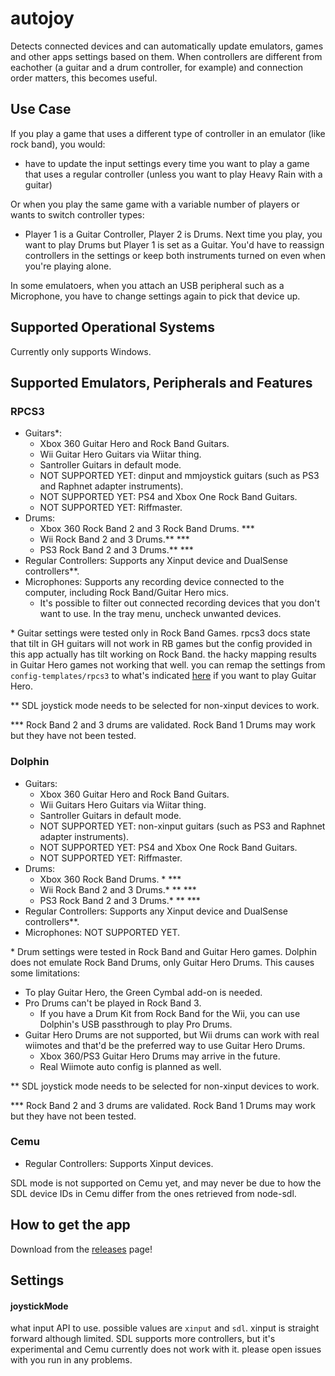 # autojoy

Detects connected devices and can automatically update emulators, games and other apps settings based on them.
When controllers are different from eachother (a guitar and a drum controller, for example) and connection order matters, this becomes useful.

## Use Case

If you play a game that uses a different type of controller in an emulator (like rock band), you would:

- have to update the input settings every time you want to play a game that uses a regular controller (unless you want to play Heavy Rain with a guitar)

Or when you play the same game with a variable number of players or wants to switch controller types:

- Player 1 is a Guitar Controller, Player 2 is Drums. Next time you play, you want to play Drums but Player 1 is set as a Guitar. You'd have to reassign controllers in the settings or keep both instruments turned on even when you're playing alone.

In some emulatoers, when you attach an USB peripheral such as a Microphone, you have to change settings again to pick that device up.

## Supported Operational Systems

Currently only supports Windows.

## Supported Emulators, Peripherals and Features

### RPCS3

- Guitars\*:
  - Xbox 360 Guitar Hero and Rock Band Guitars.
  - Wii Guitar Hero Guitars via Wiitar thing.
  - Santroller Guitars in default mode.
  - NOT SUPPORTED YET: dinput and mmjoystick guitars (such as PS3 and Raphnet adapter instruments).
  - NOT SUPPORTED YET: PS4 and Xbox One Rock Band Guitars.
  - NOT SUPPORTED YET: Riffmaster.
- Drums:
  - Xbox 360 Rock Band 2 and 3 Rock Band Drums. \*\*\*
  - Wii Rock Band 2 and 3 Drums.\*\* \*\*\*
  - PS3 Rock Band 2 and 3 Drums.\*\* \*\*\*
- Regular Controllers: Supports any Xinput device and DualSense controllers\*\*.
- Microphones: Supports any recording device connected to the computer, including Rock Band/Guitar Hero mics.
  - It's possible to filter out connected recording devices that you don't want to use. In the tray menu, uncheck unwanted devices.

\* Guitar settings were tested only in Rock Band Games. rpcs3 docs state that tilt in GH guitars will not work in RB games but the config provided in this app actually has tilt working on Rock Band. the hacky mapping results in Guitar Hero games not working that well. you can remap the settings from `config-templates/rpcs3` to what's indicated [here](https://wiki.rpcs3.net/index.php?title=Help:Peripherals_and_accessories) if you want to play Guitar Hero.

\*\* SDL joystick mode needs to be selected for non-xinput devices to work.

\*\*\* Rock Band 2 and 3 drums are validated. Rock Band 1 Drums may work but they have not been tested.

### Dolphin

- Guitars:
  - Xbox 360 Guitar Hero and Rock Band Guitars.
  - Wii Guitars Hero Guitars via Wiitar thing.
  - Santroller Guitars in default mode.
  - NOT SUPPORTED YET: non-xinput guitars (such as PS3 and Raphnet adapter instruments).
  - NOT SUPPORTED YET: PS4 and Xbox One Rock Band Guitars.
  - NOT SUPPORTED YET: Riffmaster.
- Drums:
  - Xbox 360 Rock Band Drums. \* \*\*\*
  - Wii Rock Band 2 and 3 Drums.\* \*\* \*\*\*
  - PS3 Rock Band 2 and 3 Drums.\* \*\* \*\*\*
- Regular Controllers: Supports any Xinput device and DualSense controllers\*\*.
- Microphones: NOT SUPPORTED YET.

\* Drum settings were tested in Rock Band and Guitar Hero games. Dolphin does not emulate Rock Band Drums, only Guitar Hero Drums. This causes some limitations:

- To play Guitar Hero, the Green Cymbal add-on is needed.
- Pro Drums can't be played in Rock Band 3.
  - If you have a Drum Kit from Rock Band for the Wii, you can use Dolphin's USB passthrough to play Pro Drums.
- Guitar Hero Drums are not supported, but Wii drums can work with real wiimotes and that'd be the preferred way to use Guitar Hero Drums.
  - Xbox 360/PS3 Guitar Hero Drums may arrive in the future.
  - Real Wiimote auto config is planned as well.

\*\* SDL joystick mode needs to be selected for non-xinput devices to work.

\*\*\* Rock Band 2 and 3 drums are validated. Rock Band 1 Drums may work but they have not been tested.

### Cemu

- Regular Controllers: Supports Xinput devices.

SDL mode is not supported on Cemu yet, and may never be due to how the SDL device IDs in Cemu differ from the ones retrieved from node-sdl.

## How to get the app

Download from the [releases](https://github.com/jhonnymichel/autojoy/releases) page!

## Settings

#### joystickMode

what input API to use. possible values are `xinput` and `sdl`. xinput is straight forward although limited. SDL supports more controllers, but it's experimental and Cemu currently does not work with it. please open issues with you run in any problems.
